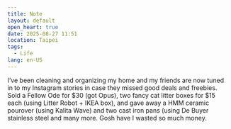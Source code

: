 ```yaml
---
title: Note
layout: default
open_heart: true
date: 2025-08-27 11:51
location: Taipei
tags: 
  - Life
lang: en-US
---
```


I’ve been cleaning and organizing my home and my friends are now tuned in to my Instagram stories in case they missed good deals and freebies. Sold a Fellow Ode for $30 (got Opus), two fancy cat litter boxes for $15 each (using Litter Robot + IKEA box), and gave away a HMM ceramic pourover (using Kalita Wave) and two cast iron pans (using De Buyer stainless steel and many more. Gosh have I wasted so much money.
